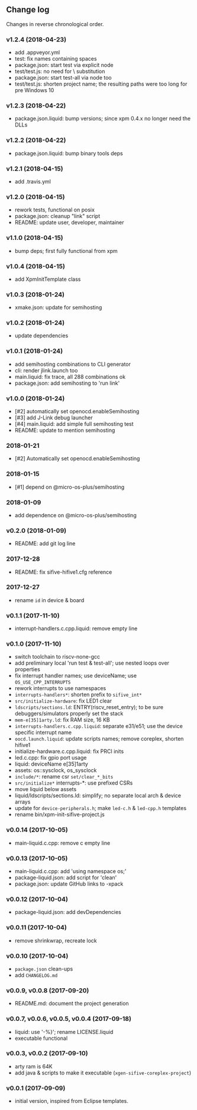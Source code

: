 ## Change log

Changes in reverse chronological order.

### v1.2.4 (2018-04-23)

- add .appveyor.yml
- test: fix names containing spaces
- package.json: start test via explicit node
- test/test.js: no need for \\ substitution
- package.json: start test-all via node too
- test/test.js: shorten project name; the resulting paths were too long for pre Windows 10

### v1.2.3 (2018-04-22)

- package.json.liquid: bump versions; since xpm 0.4.x no longer need the DLLs

### v1.2.2 (2018-04-22)

- package.json.liquid: bump binary tools deps

### v1.2.1 (2018-04-15)

- add .travis.yml

### v1.2.0 (2018-04-15)

- rework tests, functional on posix
- package.json: cleanup "link" script
- README: update user, developer, maintainer

### v1.1.0 (2018-04-15)

- bump deps; first fully functional from xpm

### v1.0.4 (2018-04-15)

- add XpmInitTemplate class

### v1.0.3 (2018-01-24)

- xmake.json: update for semihosting

### v1.0.2 (2018-01-24)

- update dependencies

### v1.0.1 (2018-01-24)

- add semihosting combinations to CLI generator
- cli: render jlink.launch too
- main.liquid: fix trace, all 288 combinations ok
- package.json: add semihosting to 'run link'

### v1.0.0 (2018-01-24)

- [#2] automatically set openocd.enableSemihosting
- [#3] add J-Link debug launcher
- [#4] main.liquid: add simple full semihosting test
- README: update to mention semihosting

### 2018-01-21 

- [#2] Automatically set openocd.enableSemihosting

### 2018-01-15

- [#1] depend on @micro-os-plus/semihosting

### 2018-01-09

- add dependence on @micro-os-plus/semihosting

### v0.2.0 (2018-01-09)

- README: add git log line

### 2017-12-28 

- README: fix sifive-hifive1.cfg reference

### 2017-12-27

- rename `id` in device & board

### v0.1.1 (2017-11-10)

- interrupt-handlers.c.cpp.liquid: remove empty line

### v0.1.0 (2017-11-10)

- switch toolchain to riscv-none-gcc
- add preliminary local 'run test & test-all'; use nested loops over properties
- fix interrupt handler names; use deviceName; use `OS_USE_CPP_INTERRUPTS`
- rework interrupts to use namespaces
- `interrupts-handlers*`: shorten prefix to `sifive_int*`
- `src/initialize-hardware`: fix LED1 clear
- `ldscripts/sections.ld`: ENTRY(riscv_reset_entry); to be sure debuggers/simulators properly set the stack
- `mem-e[35]1arty.ld`: fix RAM size, 16 KB
- `interrupts-handlers.c.cpp.liquid`: separate e31/e51; use the device specific interrupt name
- `oocd.launch.liquid`: update scripts names; remove coreplex, shorten hifive1
- initialize-hardware.c.cpp.liquid: fix PRCI inits
- led.c.cpp: fix gpio port usage
- liquid: deviceName e[35]1arty
- assets: os::sysclock, os_sysclock
- `include/*`: rename csr `set/clear_*_bits`
- `src/initialize*` interrupts-*: use prefixed CSRs
- move liquid below assets
- liquid/ldscripts/sections.ld: simplify; no separate local arch & device arrays
- update for `device-peripherals.h`; make `led-c.h` & `led-cpp.h` templates
- rename bin/xpm-init-sifive-project.js

### v0.0.14 (2017-10-05)

- main-liquid.c.cpp: remove c empty line

### v0.0.13 (2017-10-05)

- main-liquid.c.cpp: add 'using namespace os;'
- package-liquid.json: add script for 'clean'
- package.json: update GitHub links to -xpack

### v0.0.12 (2017-10-04)

- package-liquid.json: add devDependencies

### v0.0.11 (2017-10-04)

- remove shrinkwrap, recreate lock

### v0.0.10 (2017-10-04)

- `package.json` clean-ups
- add `CHANGELOG.md`

### v0.0.9, v0.0.8 (2017-09-20)

- README.md: document the project generation

### v0.0.7, v0.0.6, v0.0.5, v0.0.4 (2017-09-18)

- liquid: use '-%}'; rename LICENSE.liquid
- executable functional

### v0.0.3, v0.0.2 (2017-09-10)

- arty ram is 64K
- add java & scripts to make it executable (`xgen-sifive-coreplex-project`)

### v0.0.1 (2017-09-09)

- initial version, inspired from Eclipse templates.


